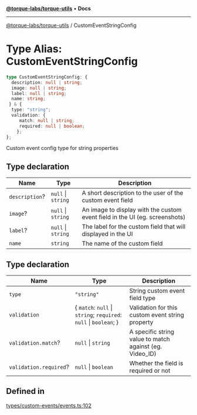 [**@torque-labs/torque-utils**](../README.md) • **Docs**

***

[@torque-labs/torque-utils](../README.md) / CustomEventStringConfig

# Type Alias: CustomEventStringConfig

```ts
type CustomEventStringConfig: {
  description: null | string;
  image: null | string;
  label: null | string;
  name: string;
 } & {
  type: "string";
  validation: {
     match: null | string;
     required: null | boolean;
    };
};
```

Custom event config type for string properties

## Type declaration

| Name | Type | Description |
| ------ | ------ | ------ |
| `description`? | `null` \| `string` | A short description to the user of the custom event field |
| `image`? | `null` \| `string` | An image to display with the custom event field in the UI (eg. screenshots) |
| `label`? | `null` \| `string` | The label for the custom field that will displayed in the UI |
| `name` | `string` | The name of the custom field |

## Type declaration

| Name | Type | Description |
| ------ | ------ | ------ |
| `type` | `"string"` | String custom event field type |
| `validation` | \{ `match`: `null` \| `string`; `required`: `null` \| `boolean`; \} | Validation for this custom event string property |
| `validation.match`? | `null` \| `string` | A specific string value to match against (eg. Video_ID) |
| `validation.required`? | `null` \| `boolean` | Whether the field is required or not |

## Defined in

[types/custom-events/events.ts:102](https://github.com/torque-labs/torque-utils/blob/3bd29ca22f900f1cf2686f7f240bf82e15337207/types/custom-events/events.ts#L102)
